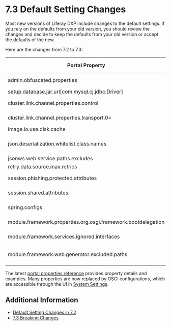 # 7.3 Default Setting Changes

Most new versions of Liferay DXP include changes to the default settings. If you rely on the defaults from your old version, you should review the changes and decide to keep the defaults from your old version or accept the defaults of the new.

Here are the changes from 7.2 to 7.3:

| **Portal Property** | **7.2 Default** | **7.3 Default** |
| --- | --- | --- |
| admin.obfuscated.properties |  see [value](https://docs.liferay.com/dxp/portal/7.2-latest/propertiesdoc/portal.properties.html) | dropped captcha.engine.recaptcha.key.private |
| setup.database.jar.url[com.mysql.cj.jdbc.Driver] | http* | https* |
| cluster.link.channel.properties.control | see [value](https://docs.liferay.com/dxp/portal/7.2-latest/propertiesdoc/portal.properties.html) | jgroups/udp_control.xml |
| cluster.link.channel.properties.transport.0= | see [value](https://docs.liferay.com/dxp/portal/7.2-latest/propertiesdoc/portal.properties.html) | jgroups/udp_transport.xml |
| image.io.use.disk.cache | true | false |
| json.deserialization.whitelist.class.names | see [value](https://docs.liferay.com/dxp/portal/7.2-latest/propertiesdoc/portal.properties.html) | added com.liferay.portal.kernel.util.GroupSubscriptionCheckSubscriptionSender and com.liferay.portal.kernel.util.SubscriptionSender |
| jsonws.web.service.paths.excludes | *blank* | /user/update-password |
| retry.data.source.max.retries | 100 | 0 |
| session.phishing.protected.attributes | see [value](https://docs.liferay.com/dxp/portal/7.2-latest/propertiesdoc/portal.properties.html) | added SETUP_WIZARD_PASSWORD_UPDATED |
| session.shared.attributes | see [value](https://docs.liferay.com/dxp/portal/7.2-latest/propertiesdoc/portal.properties.html) | dropped org.apache.struts.action.LOCALE |
| spring.configs | see [value](https://docs.liferay.com/dxp/portal/7.2-latest/propertiesdoc/portal.properties.html) | dropped META-INF/fabric-spring.xml and META-INF/asset-spring.xml |
| module.framework.properties.org.osgi.framework.bootdelegation | see [value](https://docs.liferay.com/dxp/portal/7.2-latest/propertiesdoc/portal.properties.html) | dropped javax.validation and javax.validation.* |
| module.framework.services.ignored.interfaces | see [value](https://docs.liferay.com/dxp/portal/7.2-latest/propertiesdoc/portal.properties.html) | added com.liferay.trash.kernel.service.* |
| module.framework.web.generator.excluded.paths | see [value](https://docs.liferay.com/dxp/portal/7.2-latest/propertiesdoc/portal.properties.html) | added WEB-INF/lib/jackson-databind.jar and WEB-INF/lib/portletmvc4spring-framework.jar; dropped WEB-INF/lib/spring-webmvc-portlet.jar |

The latest [portal properties reference](https://docs.liferay.com/ce/portal/7.3-latest/propertiesdoc/portal.properties.html) provides property details and examples. Many properties are now replaced by OSGi configurations, which are accessible through the UI in [System Settings](../../../system-administration/system-settings/system-settings.md).

## Additional Information

* [Default Setting Changes in 7.2](default-setting-changes-in-7-2.md)
* [7.3 Breaking Changes](../../../liferay-internals/reference/7-3-breaking-changes.md)